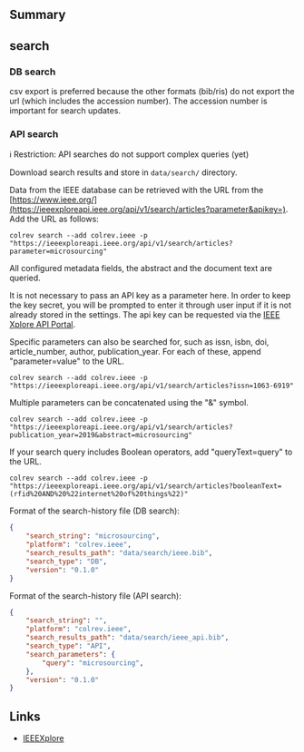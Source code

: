 ## Summary

## search

### DB search

csv export is preferred because the other formats (bib/ris) do not export the url (which includes the accession number). The accession number is important for search updates.

### API search

ℹ️ Restriction: API searches do not support complex queries (yet)

Download search results and store in `data/search/` directory.

Data from the IEEE database can be retrieved with the URL from the [https://www.ieee.org/](https://ieeexploreapi.ieee.org/api/v1/search/articles?parameter&apikey=). Add the URL as follows:

```
colrev search --add colrev.ieee -p "https://ieeexploreapi.ieee.org/api/v1/search/articles?parameter=microsourcing"
```

All configured metadata fields, the abstract and the document text are queried.

It is not necessary to pass an API key as a parameter here. In order to keep the key secret, you will be prompted to enter it through user input if it is not already stored in the settings. The api key can be requested via the [IEEE Xplore API Portal](https://developer.ieee.org/member/register).

Specific parameters can also be searched for, such as issn, isbn, doi, article_number, author, publication_year. For each of these, append "parameter=value" to the URL.

```
colrev search --add colrev.ieee -p "https://ieeexploreapi.ieee.org/api/v1/search/articles?issn=1063-6919"
```

Multiple parameters can be concatenated using the "&" symbol.

```
colrev search --add colrev.ieee -p "https://ieeexploreapi.ieee.org/api/v1/search/articles?publication_year=2019&abstract=microsourcing"
```

If your search query includes Boolean operators, add "queryText=query" to the URL.

```
colrev search --add colrev.ieee -p "https://ieeexploreapi.ieee.org/api/v1/search/articles?booleanText=(rfid%20AND%20%22internet%20of%20things%22)"
```

Format of the search-history file (DB search):

```json
{
    "search_string": "microsourcing",
    "platform": "colrev.ieee",
    "search_results_path": "data/search/ieee.bib",
    "search_type": "DB",
    "version": "0.1.0"
}
```

Format of the search-history file (API search):

```json
{
    "search_string": "",
    "platform": "colrev.ieee",
    "search_results_path": "data/search/ieee_api.bib",
    "search_type": "API",
    "search_parameters": {
        "query": "microsourcing",
    },
    "version": "0.1.0"
}
```

## Links

- [IEEEXplore](https://ieeexplore.ieee.org/)
